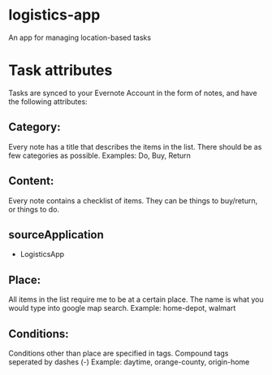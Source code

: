 # logistics-app
An app for managing location-based tasks

# Task attributes
Tasks are synced to your Evernote Account in the form of notes, and have the following attributes: 

## Category:
Every note has a title that describes the items in the list. There should be as few categories as possible.
Examples: Do, Buy, Return

## Content:
Every note contains a checklist of items. They can be things to buy/return, or things to do.

## sourceApplication
* LogisticsApp

## Place:
All items in the list require me to be at a certain place. The name is what you would type into google map search.
Example: home-depot, walmart

## Conditions:
Conditions other than place are specified in tags. Compound tags seperated by dashes (-)
Example: daytime, orange-county, origin-home
